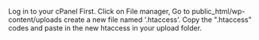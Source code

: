 Log in to your cPanel First. Click on File manager, Go to public_html/wp-content/uploads create a new file named ‘.htaccess’.
Copy the ".htaccess" codes and paste in the new htaccess in your upload folder.
